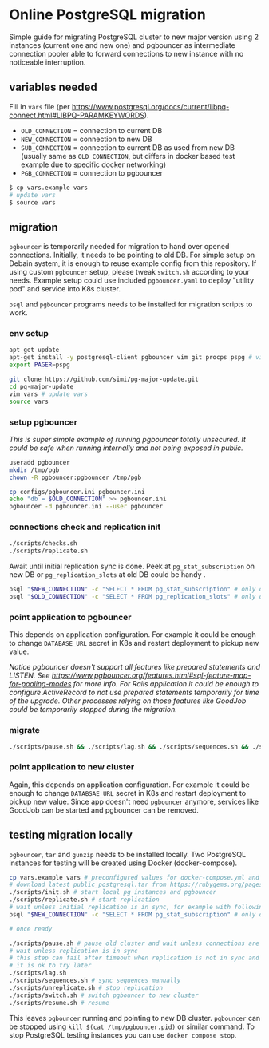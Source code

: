 # Online PostgreSQL migration

Simple guide for migrating PostgreSQL cluster to new major version using 2 instances (current one and new one) and pgbouncer as intermediate connection pooler able to forward connections to new instance with no noticeable interruption.

## variables needed

Fill in `vars` file (per https://www.postgresql.org/docs/current/libpq-connect.html#LIBPQ-PARAMKEYWORDS).

- `OLD_CONNECTION` = connection to current DB
- `NEW_CONNECTION` = connection to new DB
- `SUB_CONNECTION` = connection to current DB as used from new DB (usually same as `OLD_CONNECTION`, but differs in docker based test example due to specific docker networking)
- `PGB_CONNECTION` = connection to pgbouncer

```bash
$ cp vars.example vars
# update vars
$ source vars
```

## migration

`pgbouncer` is temporarily needed for migration to hand over opened connections. Initially, it needs to be pointing to old DB. For simple setup on Debain system, it is enough to reuse example config from this repository. If using custom `pgbouncer` setup, please tweak `switch.sh` according to your needs. Example setup could use included `pgbouncer.yaml` to deploy "utility pod" and service into K8s cluster.

`psql` and `pgbouncer` programs needs to be installed for migration scripts to work.

### env setup

```bash
apt-get update
apt-get install -y postgresql-client pgbouncer vim git procps pspg # vim, git, procps and pspg are optional
export PAGER=pspg

git clone https://github.com/simi/pg-major-update.git
cd pg-major-update
vim vars # update vars
source vars
```

### setup pgbouncer

*This is super simple example of running pgbouncer totally unsecured. It could be safe when running internally and not being exposed in public.*

```bash
useradd pgbouncer
mkdir /tmp/pgb
chown -R pgbouncer:pgbouncer /tmp/pgb

cp configs/pgbouncer.ini pgbouncer.ini
echo "db = $OLD_CONNECTION" >> pgbouncer.ini
pgbouncer -d pgbouncer.ini --user pgbouncer
```


### connections check and replication init

```bash
./scripts/checks.sh
./scripts/replicate.sh
```

Await until initial replication sync is done. Peek at `pg_stat_subscription` on new DB or `pg_replication_slots` at old DB could be handy .

```bash
psql "$NEW_CONNECTION" -c "SELECT * FROM pg_stat_subscription" # only one line with migration_sub should be present
psql "$OLD_CONNECTION" -c "SELECT * FROM pg_replication_slots" # only one line with migration_sub should be present
```

### point application to pgbouncer

This depends on application configuration. For example it could be enough to change `DATABASE_URL` secret in K8s and restart deployment to pickup new value.

*Notice pgbouncer doesn't support all features like prepared statements and LISTEN. See https://www.pgbouncer.org/features.html#sql-feature-map-for-pooling-modes for more info. For Rails application it could be enough to configure ActiveRecord to not use prepared statements temporarily for time of the upgrade. Other processes relying on those features like GoodJob could be temporarily stopped during the migration.*

### migrate

```bash
./scripts/pause.sh && ./scripts/lag.sh && ./scripts/sequences.sh && ./scripts/unreplicate.sh && ./scripts/switch.sh && ./scripts/resume.sh
```

### point application to new cluster

Again, this depends on application configuration. For example it could be enough to change `DATABSAE_URL` secret in K8s and restart deployment to pickup new value. Since app doesn't need `pgbouncer` anymore, services like GoodJob can be started and pgbouncer can be removed.

## testing migration locally

`pgbouncer`, `tar` and `gunzip` needs to be installed locally. Two PostgreSQL instances for testing will be created using Docker (docker-compose).

```bash
cp vars.example vars # preconfigured values for docker-compose.yml and configs/pgbouncer.ini
# download latest public_postgresql.tar from https://rubygems.org/pages/data into root folder
./scripts/init.sh # start local pg instances and pgbouncer
./scripts/replicate.sh # start replication
# wait unless initial replication is in sync, for example with following command
psql "$NEW_CONNECTION" -c "SELECT * FROM pg_stat_subscription" # only one line should be present

# once ready

./scripts/pause.sh # pause old cluster and wait unless connections are gone
# wait unless replication is in sync
# this step can fail after timeout when replication is not in sync and automatically resumes pgbouncer connections
# it is ok to try later
./scripts/lag.sh 
./scripts/sequences.sh # sync sequences manually
./scripts/unreplicate.sh # stop replication
./scripts/switch.sh # switch pgbouncer to new cluster
./scripts/resume.sh # resume
```

This leaves `pgbouncer` running and pointing to new DB cluster. `pgbouncer` can be stopped using `kill $(cat /tmp/pgbouncer.pid)` or similar command. To stop PostgreSQL testing instances you can use `docker compose stop`.
